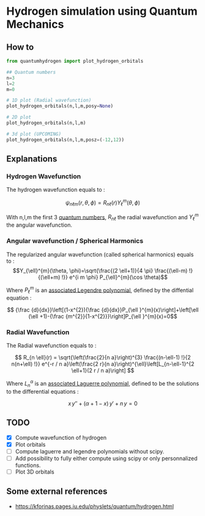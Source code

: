 # Hydrogen simulation using Quantum Mechanics

## How to 
```python
from quantumhydrogen import plot_hydrogen_orbitals

## Quantum numbers
n=3
l=2
m=0

# 1D plot (Radial wavefunction)
plot_hydrogen_orbitals(n,l,m,posy=None)

# 2D plot
plot_hydrogen_orbitals(n,l,m)

# 3d plot (UPCOMING)
plot_hydrogen_orbitals(n,l,m,posz=(-12,12))

```
## Explanations
### Hydrogen Wavefunction

The hydrogen wavefunction equals to : 

$$\psi_{n \ell m}(r, \theta, \phi)=R_{n \ell}(r) Y_{\ell}^{m}(\theta, \phi)$$

With n,l,m the first 3 [quantum numbers](https://en.wikipedia.org/wiki/Quantum_number), $R_{n \ell}$ the radial wavefunction and $Y_{\ell}^{m}$ the angular wavefunction.

### Angular wavefunction / Spherical Harmonics
The regularized angular wavefunction (called spherical harmonics) equals to : 
$$Y_{\ell}^{m}(\theta, \phi)=\sqrt{\frac{(2 \ell+1)}{4 \pi} \frac{(\ell-m) !}{(\ell+m) !}} e^{i m \phi} P_{\ell}^{m}(\cos \theta)$$

Where $P_{\ell}^{m}$ is an [associated Legendre polynomial](https://en.wikipedia.org/wiki/Associated_Legendre_polynomials), defined by the diffential equation :

$$ {\frac {d}{dx}}\left[(1-x^{2}){\frac {d}{dx}}P_{\ell }^{m}(x)\right]+\left[\ell (\ell +1)-{\frac {m^{2}}{1-x^{2}}}\right]P_{\ell }^{m}(x)=0$$

### Radial Wavefunction

The Radial wavefunction equals to :

$$  R_{n \ell}(r) = \sqrt{\left(\frac{2}{n a}\right)^{3} \frac{(n-\ell-1) !}{2 n(n+\ell) !}} e^{-r / n a}\left(\frac{2 r}{n a}\right)^{\ell}\left[L_{n-\ell-1}^{2 \ell+1}(2 r / n a)\right] $$

Where $L_{n}^{\alpha}$ is an [associated Laguerre polynomial](https://en.wikipedia.org/wiki/Laguerre_polynomials), defined to be the solutions to the differential equations :

$$ x\,y'' + (\alpha +1 - x)\,y' + n\,y = 0 $$


## TODO
- [x] Compute wavefunction of hydrogen
- [x] Plot orbitals
- [ ] Compute laguerre and legendre polynomials without scipy.
- [ ] Add possibility to fully either compute using scipy or only personnalized functions.
- [ ] Plot 3D orbitals
  
## Some external references

- <https://kforinas.pages.iu.edu/physlets/quantum/hydrogen.html>
